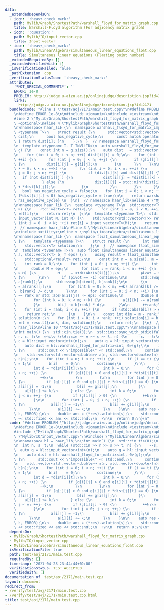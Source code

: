 ```yaml
---
data:
  _extendedDependsOn:
  - icon: ':heavy_check_mark:'
    path: Mylib/Graph/ShortestPath/warshall_floyd_for_matrix_graph.cpp
    title: Warshall-Floyd algorithm (For adjacency matrix graph)
  - icon: ':question:'
    path: Mylib/IO/input_vector.cpp
    title: Input vector
  - icon: ':heavy_check_mark:'
    path: Mylib/LinearAlgebra/simultaneous_linear_equations_float.cpp
    title: Simultaneous linear equations (Floating point number)
  _extendedRequiredBy: []
  _extendedVerifiedWith: []
  _isVerificationFailed: false
  _pathExtension: cpp
  _verificationStatusIcon: ':heavy_check_mark:'
  attributes:
    '*NOT_SPECIAL_COMMENTS*': ''
    ERROR: 1e-8
    PROBLEM: http://judge.u-aizu.ac.jp/onlinejudge/description.jsp?id=2171
    links:
    - http://judge.u-aizu.ac.jp/onlinejudge/description.jsp?id=2171
  bundledCode: "#line 1 \"test/aoj/2171/main.test.cpp\"\n#define PROBLEM \"http://judge.u-aizu.ac.jp/onlinejudge/description.jsp?id=2171\"\
    \n#define ERROR 1e-8\n\n#include <iomanip>\n#include <iostream>\n#include <vector>\n\
    #line 2 \"Mylib/Graph/ShortestPath/warshall_floyd_for_matrix_graph.cpp\"\n#include\
    \ <optional>\n#line 4 \"Mylib/Graph/ShortestPath/warshall_floyd_for_matrix_graph.cpp\"\
    \n\nnamespace haar_lib {\n  namespace warshall_floyd_for_matrix_impl {\n    template\
    \ <typename T>\n    struct result {\n      std::vector<std::vector<std::optional<T>>>\
    \ dist;\n      bool has_negative_cycle;\n      const auto& operator[](int i) const\
    \ { return dist[i]; }\n    };\n  }  // namespace warshall_floyd_for_matrix_impl\n\
    \n  template <typename T, T INVALID>\n  auto warshall_floyd_for_matrix(const std::vector<std::vector<T>>&\
    \ g) {\n    const int n = g.size();\n    auto dist   = std::vector(n, std::vector<std::optional<T>>(n));\n\
    \n    for (int i = 0; i < n; ++i) dist[i][i] = 0;\n\n    for (int i = 0; i < n;\
    \ ++i) {\n      for (int j = 0; j < n; ++j) {\n        if (g[i][j] != INVALID)\
    \ {\n          dist[i][j] = g[i][j];\n        }\n      }\n    }\n\n    for (int\
    \ k = 0; k < n; ++k) {\n      for (int i = 0; i < n; ++i) {\n        for (int\
    \ j = 0; j < n; ++j) {\n          if (dist[i][k] and dist[k][j]) {\n         \
    \   if (not dist[i][j]) {\n              dist[i][j] = *dist[i][k] + *dist[k][j];\n\
    \            } else {\n              dist[i][j] = std::min(*dist[i][j], *dist[i][k]\
    \ + *dist[k][j]);\n            }\n          }\n        }\n      }\n    }\n\n \
    \   bool has_negative_cycle = false;\n    for (int i = 0; i < n; ++i)\n      if\
    \ (*dist[i][i] < 0) has_negative_cycle = true;\n\n    return warshall_floyd_for_matrix_impl::result<T>{dist,\
    \ has_negative_cycle};\n  }\n}  // namespace haar_lib\n#line 4 \"Mylib/IO/input_vector.cpp\"\
    \n\nnamespace haar_lib {\n  template <typename T>\n  std::vector<T> input_vector(int\
    \ N) {\n    std::vector<T> ret(N);\n    for (int i = 0; i < N; ++i) std::cin >>\
    \ ret[i];\n    return ret;\n  }\n\n  template <typename T>\n  std::vector<std::vector<T>>\
    \ input_vector(int N, int M) {\n    std::vector<std::vector<T>> ret(N);\n    for\
    \ (int i = 0; i < N; ++i) ret[i] = input_vector<T>(M);\n    return ret;\n  }\n\
    }  // namespace haar_lib\n#line 3 \"Mylib/LinearAlgebra/simultaneous_linear_equations_float.cpp\"\
    \n#include <utility>\n#line 5 \"Mylib/LinearAlgebra/simultaneous_linear_equations_float.cpp\"\
    \n\nnamespace haar_lib {\n  namespace float_simultaneous_linear_equations_impl\
    \ {\n    template <typename T>\n    struct result {\n      int rank, dim;\n  \
    \    std::vector<T> solution;\n    };\n  }  // namespace float_simultaneous_linear_equations_impl\n\
    \n  template <typename T>\n  auto float_simultaneous_linear_equations(std::vector<std::vector<T>>\
    \ a, std::vector<T> b, T eps) {\n    using result = float_simultaneous_linear_equations_impl::result<T>;\n\
    \    std::optional<result> ret;\n\n    const int n = a.size(), m = a[0].size();\n\
    \    int rank = 0;\n\n    for (int j = 0; j < m; ++j) {\n      int pivot = -1;\n\
    \n      double M = eps;\n      for (int i = rank; i < n; ++i) {\n        if (std::abs(a[i][j])\
    \ > M) {\n          M     = std::abs(a[i][j]);\n          pivot = i;\n       \
    \ }\n      }\n\n      if (pivot == -1) continue;\n\n      std::swap(a[pivot],\
    \ a[rank]);\n      std::swap(b[pivot], b[rank]);\n\n      {\n        double d\
    \ = a[rank][j];\n        for (int k = 0; k < m; ++k) a[rank][k] /= d;\n      \
    \  b[rank] /= d;\n      }\n\n      for (int i = 0; i < n; ++i) {\n        if (i\
    \ == rank or std::abs(a[i][j]) <= eps) continue;\n        double d = a[i][j];\n\
    \        for (int k = 0; k < m; ++k) {\n          a[i][k] -= a[rank][k] * d;\n\
    \        }\n        b[i] -= b[rank] * d;\n      }\n\n      ++rank;\n    }\n\n\
    \    for (int i = rank; i < n; ++i) {\n      if (std::abs(b[i]) > eps) {\n   \
    \     return ret;\n      }\n    }\n\n    const int dim = m - rank;\n\n    std::vector<T>\
    \ solution(m);\n    for (int i = 0; i < rank; ++i) solution[i] = b[i];\n\n   \
    \ ret = result({rank, dim, solution});\n    return ret;\n  }\n}  // namespace\
    \ haar_lib\n#line 10 \"test/aoj/2171/main.test.cpp\"\n\nnamespace hl = haar_lib;\n\
    \nint main() {\n  std::cin.tie(0);\n  std::ios::sync_with_stdio(false);\n\n  int\
    \ n, s, t;\n  while (std::cin >> n >> s >> t, n) {\n    --s, --t;\n\n    auto\
    \ q = hl::input_vector<int>(n);\n    auto g = hl::input_vector<int>(n, n);\n\n\
    \    auto dist = hl::warshall_floyd_for_matrix<int, 0>(g);\n\n    if (not dist[s][t])\
    \ {\n      std::cout << \"impossible\" << std::endl;\n      continue;\n    }\n\
    \n    std::vector<std::vector<double>> a(n, std::vector<double>(n));\n    std::vector<double>\
    \ b(n);\n\n    for (int i = 0; i < n; ++i) {\n      if (i == t) {\n        a[i][i]\
    \ = 1;\n        b[i]    = 0;\n        continue;\n      }\n\n      if (q[i]) {\n\
    \        int d = *dist[i][t];\n\n        int k = 0;\n        for (int j = 0; j\
    \ < n; ++j) {\n          if (g[i][j] > 0 and g[i][j] + *dist[j][t] == d) {\n \
    \           ++k;\n          }\n        }\n\n        for (int j = 0; j < n; ++j)\
    \ {\n          if (g[i][j] > 0 and g[i][j] + *dist[j][t] == d) {\n           \
    \ a[i][j] = -1;\n            b[i] += g[i][j];\n          }\n        }\n\n    \
    \    a[i][i] += k;\n      } else {\n        int k = 0;\n        for (int j = 0;\
    \ j < n; ++j) {\n          if (g[i][j] > 0) {\n            ++k;\n          }\n\
    \        }\n\n        for (int j = 0; j < n; ++j) {\n          if (g[i][j] > 0)\
    \ {\n            a[i][j] = -1;\n            b[i] += g[i][j];\n          }\n  \
    \      }\n\n        a[i][i] += k;\n      }\n    }\n\n    auto res = hl::float_simultaneous_linear_equations(a,\
    \ b, ERROR);\n\n    double ans = (*res).solution[s];\n    std::cout << std::setprecision(12)\
    \ << std::fixed << ans << std::endl;\n  }\n\n  return 0;\n}\n"
  code: "#define PROBLEM \"http://judge.u-aizu.ac.jp/onlinejudge/description.jsp?id=2171\"\
    \n#define ERROR 1e-8\n\n#include <iomanip>\n#include <iostream>\n#include <vector>\n\
    #include \"Mylib/Graph/ShortestPath/warshall_floyd_for_matrix_graph.cpp\"\n#include\
    \ \"Mylib/IO/input_vector.cpp\"\n#include \"Mylib/LinearAlgebra/simultaneous_linear_equations_float.cpp\"\
    \n\nnamespace hl = haar_lib;\n\nint main() {\n  std::cin.tie(0);\n  std::ios::sync_with_stdio(false);\n\
    \n  int n, s, t;\n  while (std::cin >> n >> s >> t, n) {\n    --s, --t;\n\n  \
    \  auto q = hl::input_vector<int>(n);\n    auto g = hl::input_vector<int>(n, n);\n\
    \n    auto dist = hl::warshall_floyd_for_matrix<int, 0>(g);\n\n    if (not dist[s][t])\
    \ {\n      std::cout << \"impossible\" << std::endl;\n      continue;\n    }\n\
    \n    std::vector<std::vector<double>> a(n, std::vector<double>(n));\n    std::vector<double>\
    \ b(n);\n\n    for (int i = 0; i < n; ++i) {\n      if (i == t) {\n        a[i][i]\
    \ = 1;\n        b[i]    = 0;\n        continue;\n      }\n\n      if (q[i]) {\n\
    \        int d = *dist[i][t];\n\n        int k = 0;\n        for (int j = 0; j\
    \ < n; ++j) {\n          if (g[i][j] > 0 and g[i][j] + *dist[j][t] == d) {\n \
    \           ++k;\n          }\n        }\n\n        for (int j = 0; j < n; ++j)\
    \ {\n          if (g[i][j] > 0 and g[i][j] + *dist[j][t] == d) {\n           \
    \ a[i][j] = -1;\n            b[i] += g[i][j];\n          }\n        }\n\n    \
    \    a[i][i] += k;\n      } else {\n        int k = 0;\n        for (int j = 0;\
    \ j < n; ++j) {\n          if (g[i][j] > 0) {\n            ++k;\n          }\n\
    \        }\n\n        for (int j = 0; j < n; ++j) {\n          if (g[i][j] > 0)\
    \ {\n            a[i][j] = -1;\n            b[i] += g[i][j];\n          }\n  \
    \      }\n\n        a[i][i] += k;\n      }\n    }\n\n    auto res = hl::float_simultaneous_linear_equations(a,\
    \ b, ERROR);\n\n    double ans = (*res).solution[s];\n    std::cout << std::setprecision(12)\
    \ << std::fixed << ans << std::endl;\n  }\n\n  return 0;\n}\n"
  dependsOn:
  - Mylib/Graph/ShortestPath/warshall_floyd_for_matrix_graph.cpp
  - Mylib/IO/input_vector.cpp
  - Mylib/LinearAlgebra/simultaneous_linear_equations_float.cpp
  isVerificationFile: true
  path: test/aoj/2171/main.test.cpp
  requiredBy: []
  timestamp: '2021-04-23 23:44:44+09:00'
  verificationStatus: TEST_ACCEPTED
  verifiedWith: []
documentation_of: test/aoj/2171/main.test.cpp
layout: document
redirect_from:
- /verify/test/aoj/2171/main.test.cpp
- /verify/test/aoj/2171/main.test.cpp.html
title: test/aoj/2171/main.test.cpp
---
```

